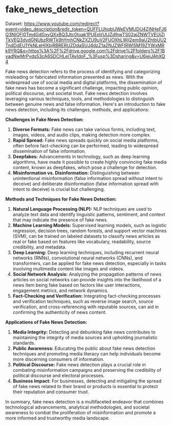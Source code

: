 # fake_news_detection

Dataset: https://www.youtube.com/redirect?event=video_description&redir_token=QUFFLUhqblJWeEVMUDU4ZjNHeFJ6Q3NIOFl0TmdGdGxvQXxBQ3Jtc0tuak1PUEpVUlJZdlhwTS02ajZNWTVEUjZjTkVEQ3dydGNUbzRWTk9hYmhCNkZXZU9uV2FUOXhLWjl2em9aU2htbUU2TndDdEU1YkNLeHlXbjRBRERUZDdaSUJ4dzZ1a2NJZWFlRWl5M19ZYWxMRk9YRQ&q=https%3A%2F%2Fdrive.google.com%2Fdrive%2Ffolders%2F1ByadNwMrPyds53cA6SDCHLelTAvIdoF_%3Fusp%3Dsharing&v=U6ieiJAhXQ4

Fake news detection refers to the process of identifying and categorizing misleading or fabricated information presented as news. With the widespread use of social media and digital platforms, the dissemination of fake news has become a significant challenge, impacting public opinion, political discourse, and societal trust. Fake news detection involves leveraging various techniques, tools, and methodologies to distinguish between genuine news and false information. Here's an introduction to fake news detection, including its challenges, methods, and applications:

**Challenges in Fake News Detection:**

1. **Diverse Formats:** Fake news can take various forms, including text, images, videos, and audio clips, making detection more complex.
2. **Rapid Spread:** Fake news spreads quickly on social media platforms, often before fact-checking can be performed, leading to widespread dissemination of false information.
3. **Deepfakes:** Advancements in technology, such as deep learning algorithms, have made it possible to create highly convincing fake media content, known as deepfakes, which pose a challenge for detection.
4. **Misinformation vs. Disinformation:** Distinguishing between unintentional misinformation (false information spread without intent to deceive) and deliberate disinformation (false information spread with intent to deceive) is crucial but challenging.

**Methods and Techniques for Fake News Detection:**

1. **Natural Language Processing (NLP):** NLP techniques are used to analyze text data and identify linguistic patterns, sentiment, and context that may indicate the presence of fake news.
2. **Machine Learning Models:** Supervised learning models, such as logistic regression, decision trees, random forests, and support vector machines (SVM), can be trained on labeled datasets to classify news articles as real or fake based on features like vocabulary, readability, source credibility, and metadata.
3. **Deep Learning:** Deep learning techniques, including recurrent neural networks (RNNs), convolutional neural networks (CNNs), and transformers, can be applied for fake news detection, especially in tasks involving multimedia content like images and videos.
4. **Social Network Analysis:** Analyzing the propagation patterns of news articles on social networks can provide insights into the likelihood of a news item being fake based on factors like user interactions, engagement metrics, and network dynamics.
5. **Fact-Checking and Verification:** Integrating fact-checking processes and verification techniques, such as reverse image search, source verification, and cross-referencing with reputable sources, can aid in confirming the authenticity of news content.

**Applications of Fake News Detection:**

1. **Media Integrity:** Detecting and debunking fake news contributes to maintaining the integrity of media sources and upholding journalistic standards.
2. **Public Awareness:** Educating the public about fake news detection techniques and promoting media literacy can help individuals become more discerning consumers of information.
3. **Political Discourse:** Fake news detection plays a crucial role in combating misinformation campaigns and preserving the credibility of political discourse and electoral processes.
4. **Business Impact:** For businesses, detecting and mitigating the spread of fake news related to their brand or products is essential to protect their reputation and consumer trust.

In summary, fake news detection is a multifaceted endeavor that combines technological advancements, analytical methodologies, and societal awareness to combat the proliferation of misinformation and promote a more informed and trustworthy media landscape.
